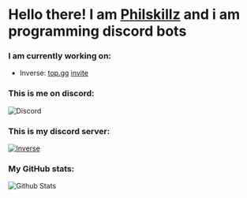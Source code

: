 # Hello there! I am [Philskillz](https://discord.c99.nl/widget/theme-3/650254133730869258.png) and i am programming discord bots 

### I am currently working on:
- Inverse: 
     [top.gg](https://top.gg/bot/760179628122964008)
     [invite](https://discord.com/oauth2/authorize?client_id=760179628122964008&permissions=8&scope=bot)

### This is me on discord:
![Discord](https://discord.c99.nl/widget/theme-3/650254133730869258.png)

### This is my discord server:
[![Inverse](https://img.shields.io/static/v1?style=flat&logo=discord&logoColor=white&color=%235865f2&label=&message=Join%20my%20server:%20Inverse)](https://discord.gg/ktkXwmD2kF)

### My GitHub stats:
![Github Stats](https://github-readme-stats.vercel.app/api?username=philskillz-coder&theme=material-palenight&show_icons=true)
